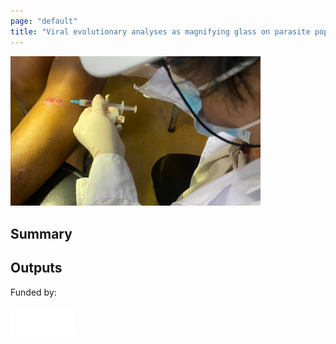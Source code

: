 ```yaml
---
page: "default"
title: "Viral evolutionary analyses as magnifying glass on parasite population dynamics "
---
```

<img src="/Images/aspirate_Leish.webp" width="400px"/>

## Summary

## Outputs


Funded by: <br/>
<br/>
<img src="/Images/fwo_wit.png" align="left" width="100px"/>

